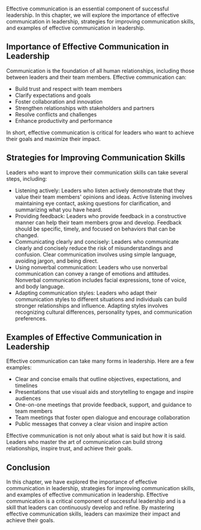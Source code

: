 
Effective communication is an essential component of successful leadership. In this chapter, we will explore the importance of effective communication in leadership, strategies for improving communication skills, and examples of effective communication in leadership.

Importance of Effective Communication in Leadership
---------------------------------------------------

Communication is the foundation of all human relationships, including those between leaders and their team members. Effective communication can:

* Build trust and respect with team members
* Clarify expectations and goals
* Foster collaboration and innovation
* Strengthen relationships with stakeholders and partners
* Resolve conflicts and challenges
* Enhance productivity and performance

In short, effective communication is critical for leaders who want to achieve their goals and maximize their impact.

Strategies for Improving Communication Skills
---------------------------------------------

Leaders who want to improve their communication skills can take several steps, including:

* Listening actively: Leaders who listen actively demonstrate that they value their team members' opinions and ideas. Active listening involves maintaining eye contact, asking questions for clarification, and summarizing what you have heard.
* Providing feedback: Leaders who provide feedback in a constructive manner can help their team members grow and develop. Feedback should be specific, timely, and focused on behaviors that can be changed.
* Communicating clearly and concisely: Leaders who communicate clearly and concisely reduce the risk of misunderstandings and confusion. Clear communication involves using simple language, avoiding jargon, and being direct.
* Using nonverbal communication: Leaders who use nonverbal communication can convey a range of emotions and attitudes. Nonverbal communication includes facial expressions, tone of voice, and body language.
* Adapting communication styles: Leaders who adapt their communication styles to different situations and individuals can build stronger relationships and influence. Adapting styles involves recognizing cultural differences, personality types, and communication preferences.

Examples of Effective Communication in Leadership
-------------------------------------------------

Effective communication can take many forms in leadership. Here are a few examples:

* Clear and concise emails that outline objectives, expectations, and timelines
* Presentations that use visual aids and storytelling to engage and inspire audiences
* One-on-one meetings that provide feedback, support, and guidance to team members
* Team meetings that foster open dialogue and encourage collaboration
* Public messages that convey a clear vision and inspire action

Effective communication is not only about what is said but how it is said. Leaders who master the art of communication can build strong relationships, inspire trust, and achieve their goals.

Conclusion
----------

In this chapter, we have explored the importance of effective communication in leadership, strategies for improving communication skills, and examples of effective communication in leadership. Effective communication is a critical component of successful leadership and is a skill that leaders can continuously develop and refine. By mastering effective communication skills, leaders can maximize their impact and achieve their goals.
